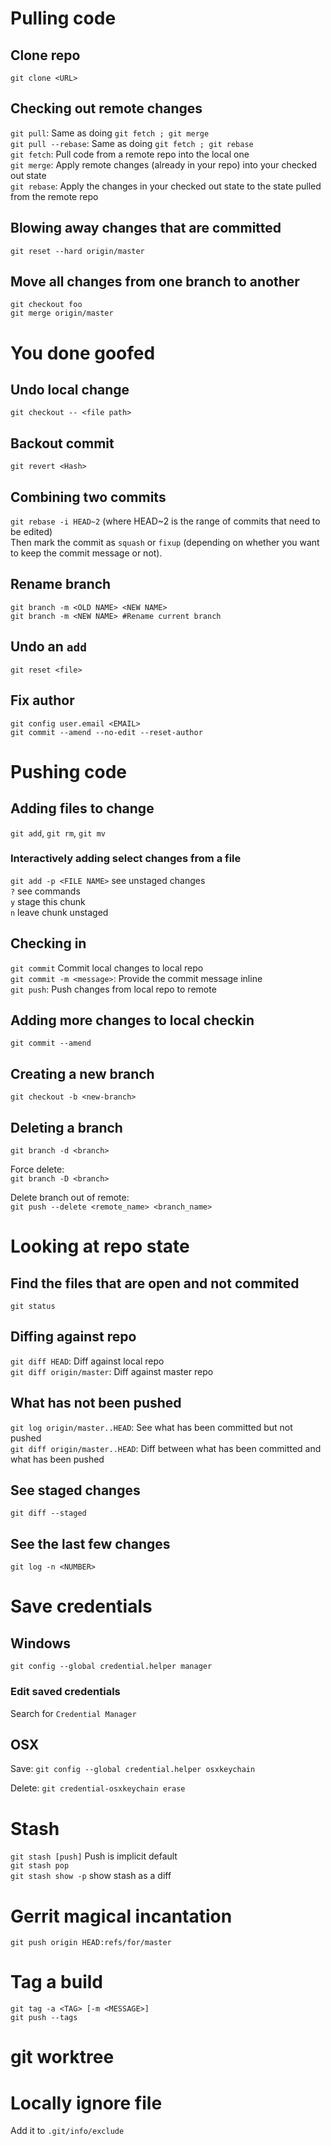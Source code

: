 # Pulling code

## Clone repo
`git clone <URL>`

## Checking out remote changes
`git pull`: Same as doing `git fetch ; git merge`  
`git pull --rebase`: Same as doing `git fetch ; git rebase`  
`git fetch`: Pull code from a remote repo into the local one  
`git merge`: Apply remote changes (already in your repo) into your checked out state  
`git rebase`: Apply the changes in your checked out state to the state pulled from the remote repo

## Blowing away changes that are committed
`git reset --hard origin/master`

## Move all changes from one branch to another
    git checkout foo
    git merge origin/master

# You done goofed
## Undo local change
`git checkout -- <file path>`

## Backout commit
`git revert <Hash>`

## Combining two commits
`git rebase -i HEAD~2` (where HEAD~2 is the range of commits that need to be edited)  
Then mark the commit as `squash` or `fixup` (depending on whether you want to keep the commit message or not).

## Rename branch
`git branch -m <OLD NAME> <NEW NAME>`  
`git branch -m <NEW NAME> #Rename current branch`

## Undo an `add`
`git reset <file>`

## Fix author
`git config user.email <EMAIL>`  
`git commit --amend --no-edit --reset-author`

# Pushing code

## Adding files to change
`git add`, `git rm`, `git mv`

### Interactively adding select changes from a file
`git add -p <FILE NAME>` see unstaged changes  
`?` see commands  
`y` stage this chunk  
`n` leave chunk unstaged

## Checking in
`git commit` Commit local changes to local repo  
`git commit -m <message>`: Provide the commit message inline  
`git push`: Push changes from local repo to remote

## Adding more changes to local checkin
`git commit --amend`

## Creating a new branch
`git checkout -b <new-branch>`

## Deleting a branch
`git branch -d <branch>`

Force delete:  
`git branch -D <branch>`

Delete branch out of remote:  
`git push --delete <remote_name> <branch_name>`

# Looking at repo state

## Find the files that are open and not commited
`git status`

## Diffing against repo
`git diff HEAD`: Diff against local repo  
`git diff origin/master`: Diff against master repo

## What has not been pushed
`git log origin/master..HEAD`: See what has been committed but not pushed  
`git diff origin/master..HEAD`: Diff between what has been committed and what has been pushed

## See staged changes
`git diff --staged`

## See the last few changes
`git log -n <NUMBER>`

# Save credentials

## Windows
`git config --global credential.helper manager`

### Edit saved credentials
Search for `Credential Manager`

## OSX
Save: `git config --global credential.helper osxkeychain`

Delete: `git credential-osxkeychain erase`

# Stash
`git stash [push]` Push is implicit default  
`git stash pop`  
`git stash show -p` show stash as a diff

# Gerrit magical incantation  
`git push origin HEAD:refs/for/master`

# Tag a build
`git tag -a <TAG> [-m <MESSAGE>]`  
`git push --tags`

# git worktree

# Locally ignore file
Add it to `.git/info/exclude`
